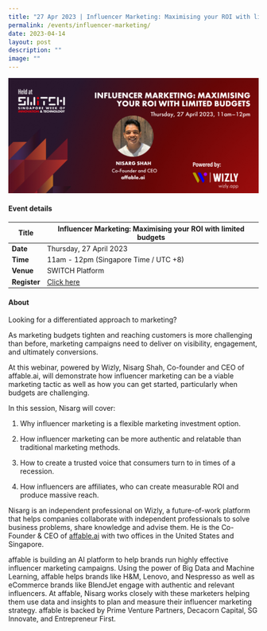 ```yaml
---
title: "27 Apr 2023 | Influencer Marketing: Maximising your ROI with limited budgets"
permalink: /events/influencer-marketing/
date: 2023-04-14
layout: post
description: ""
image: ""
---
```

![](/images/2023/(edited)%20hubilo_banner_influencer_marketing_nisarg_shah_27_apr_2023.png)

#### Event details


| **Title** | Influencer Marketing: Maximising your ROI with limited budgets|
| -------- | -------- |
|**Date** | Thursday, 27 April 2023 
| **Time**    | 11am - 12pm (Singapore Time / UTC +8) |
|**Venue** | SWITCH Platform
| **Register** |   [Click here](https://community.switchsg.org/register) |

#### About

Looking for a differentiated approach to marketing? 

As marketing budgets tighten and reaching customers is more challenging than before, marketing campaigns need to deliver on visibility, engagement, and ultimately conversions. 

At this webinar, powered by Wizly, Nisarg Shah, Co-founder and CEO of affable.ai, will demonstrate how influencer marketing can be a viable marketing tactic as well as how you can get started, particularly when budgets are challenging. 

In this session, Nisarg will cover:

1.  Why influencer marketing is a flexible marketing investment option.
    
2.  How influencer marketing can be more authentic and relatable than traditional marketing methods.
    
3.  How to create a trusted voice that consumers turn to in times of a recession.
    
4. How influencers are affiliates, who can create measurable ROI and produce massive reach.
    
Nisarg is an independent professional on Wizly, a future-of-work platform that helps companies collaborate with independent professionals to solve business problems, share knowledge and advise them. He is the Co-Founder & CEO of  [affable.ai](http://www.affable.ai) with two offices in the United States and Singapore. 

affable is building an AI platform to help brands run highly effective influencer marketing campaigns. Using the power of Big Data and Machine Learning, affable helps brands like H&M, Lenovo, and Nespresso as well as eCommerce brands like BlendJet engage with authentic and relevant influencers. At affable, Nisarg works closely with these marketers helping them use data and insights to plan and measure their influencer marketing strategy. affable is backed by Prime Venture Partners, Decacorn Capital, SG Innovate, and Entrepreneur First.